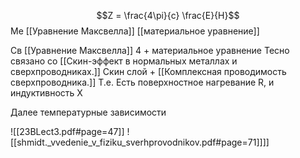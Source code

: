 $$Z = \frac{4\pi}{c} \frac{E}{H}$$
Ме
[[Уравнение Максвелла]]
[[материальное уравнение]]

Св
[[Уравнение Максвелла]] 4 + материальное уравнение
Тесно связано со [[Скин-эффект в нормальных металлах и сверхпроводниках.]]
Скин слой + [[Комплексная проводимость сверхпроводника.]]
Т.е. Есть поверхностное нагревание R, и индуктивность X

Далее температурные зависимости


![[23BLect3.pdf#page=47]]
![[shmidt._vvedenie_v_fiziku_sverhprovodnikov.pdf#page=71]]]]